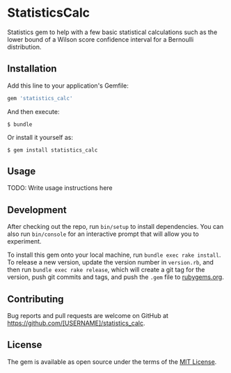 # StatisticsCalc

Statistics gem to help with a few basic statistical calculations such as the lower bound of a Wilson score confidence interval for a Bernoulli distribution.

## Installation

Add this line to your application's Gemfile:

```ruby
gem 'statistics_calc'
```

And then execute:

    $ bundle

Or install it yourself as:

    $ gem install statistics_calc

## Usage

TODO: Write usage instructions here

## Development

After checking out the repo, run `bin/setup` to install dependencies. You can also run `bin/console` for an interactive prompt that will allow you to experiment.

To install this gem onto your local machine, run `bundle exec rake install`. To release a new version, update the version number in `version.rb`, and then run `bundle exec rake release`, which will create a git tag for the version, push git commits and tags, and push the `.gem` file to [rubygems.org](https://rubygems.org).

## Contributing

Bug reports and pull requests are welcome on GitHub at https://github.com/[USERNAME]/statistics_calc.


## License

The gem is available as open source under the terms of the [MIT License](http://opensource.org/licenses/MIT).
